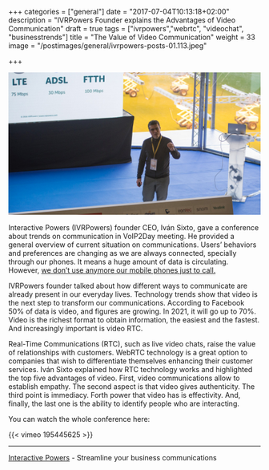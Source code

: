 +++
categories = ["general"]
date = "2017-07-04T10:13:18+02:00"
description = "IVRPowers Founder explains the Advantages of Video Communication"
draft = true
tags = ["ivrpowers","webrtc", "videochat", "businesstrends"]
title = "The Value of Video Communication"
weight = 33
image = "/postimages/general/ivrpowers-posts-01.113.jpeg"

+++

![Iván Sixto during conference](/postimages/general/ivrpowers-posts-01.108.jpeg)


Interactive Powers (IVRPowers) founder CEO, Iván Sixto, gave a conference about trends on communication in VoIP2Day meeting. He provided a general overview of current situation on communications. Users’ behaviors and preferences are changing as we are always connected, specially through our phones. It means a huge amount of data is circulating. However, [we don’t use anymore our mobile phones just to call.](https://www.theguardian.com/news/datablog/2015/sep/08/one-in-four-uk-smartphone-weekly-phone-calls)

IVRPowers founder talked about how different ways to communicate are already present in our everyday lives. Technology trends show that video is the next step to transform our communications. According to Facebook 50% of data is video, and figures are growing. In 2021, it will go up to 70%. Video is the richest format to obtain information, the easiest and the fastest. And increasingly important is video RTC. 

Real-Time Communications (RTC), such as live video chats, raise the value of relationships with customers. WebRTC technology is a great option to companies that wish to differentiate themselves enhancing their customer services. Iván Sixto explained how RTC technology works and highlighted the top five advantages of video. First, video communications allow to establish empathy. The second aspect is that video gives authenticity. The third point is immediacy. Forth power that video has is effectivity. And, finally, the last one is the ability to identify people who are interacting. 

You can watch the whole conference here:

{{< vimeo 195445625 >}}

---
[Interactive Powers](http://www.ivrpowers.com/) - Streamline your business communications




